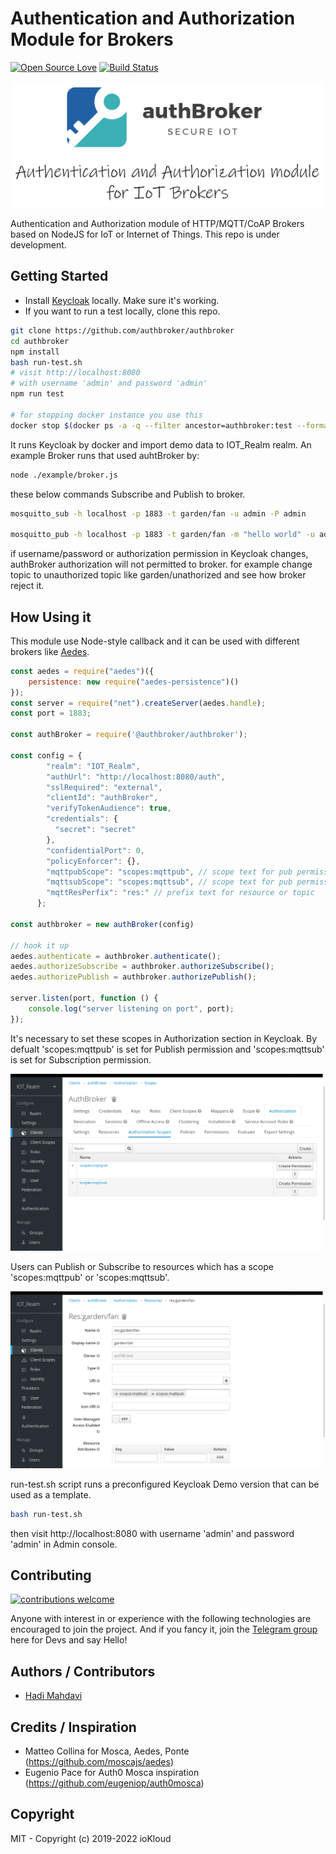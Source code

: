 # Authentication and Authorization Module for Brokers

[![Open Source Love](https://badges.frapsoft.com/os/v1/open-source.svg?v=103)](https://github.com/ellerbrock/open-source-badges/) [![Build Status](https://travis-ci.org/authbroker/authbroker.svg)](https://travis-ci.com/authbroker/authbroker)

<div align="center">
    <img src="https://github.com/authbroker/authbroker/blob/master/docs/asset/repository-open-graph.png" width="500px"</img> 
</div>

Authentication and Authorization module of HTTP/MQTT/CoAP Brokers based on NodeJS for IoT or Internet of Things. This repo is under development.


##  Getting Started

* Install [Keycloak](https://www.keycloak.org/) locally. Make sure it's working.
* If you want to run a test locally, clone this repo.

``` bash
git clone https://github.com/authbroker/authbroker
cd authbroker
npm install
bash run-test.sh
# visit http://localhost:8080
# with username 'admin' and password 'admin'
npm run test

# for stopping docker instance you use this
docker stop $(docker ps -a -q --filter ancestor=authbroker:test --format="{{.ID}}")
```

It runs Keycloak by docker and import demo data to IOT_Realm realm. An example Broker runs that used auhtBroker by:

``` bash
node ./example/broker.js
```
these below commands Subscribe and Publish to broker.

```bash
mosquitto_sub -h localhost -p 1883 -t garden/fan -u admin -P admin

mosquitto_pub -h localhost -p 1883 -t garden/fan -m "hello world" -u admin -P admin
```

if username/password or authorization permission in Keycloak changes, authBroker authorization will not permitted to broker. for example change topic to unauthorized topic like garden/unathorized and see how broker reject it.


## How Using it
This module use Node-style callback and it can be used with different brokers like [Aedes](https://github.com/mcollina/aedes).


``` js
const aedes = require("aedes")({
    persistence: new require("aedes-persistence")()
});
const server = require("net").createServer(aedes.handle);
const port = 1883;

const authBroker = require('@authbroker/authbroker');

const config = {
        "realm": "IOT_Realm",
        "authUrl": "http://localhost:8080/auth",
        "sslRequired": "external",
        "clientId": "authBroker",
        "verifyTokenAudience": true,
        "credentials": {
          "secret": "secret"
        },
        "confidentialPort": 0,
        "policyEnforcer": {},
        "mqttpubScope": "scopes:mqttpub", // scope text for pub permission
        "mqttsubScope": "scopes:mqttsub", // scope text for pub permission
        "mqttResPerfix": "res:" // prefix text for resource or topic
      };

const authbroker = new authBroker(config)

// hook it up
aedes.authenticate = authbroker.authenticate();
aedes.authorizeSubscribe = authbroker.authorizeSubscribe();
aedes.authorizePublish = authbroker.authorizePublish();

server.listen(port, function () {
    console.log("server listening on port", port);
});
```

It's necessary to set these scopes in Authorization section in Keycloak.
By defualt 'scopes:mqttpub' is set for Publish permission and 'scopes:mqttsub' is set for Subscription permission.

![Keycloak Scopes](./images/keycloak-scope.png)

Users can Publish or Subscribe to resources which has a scope 'scopes:mqttpub' or 'scopes:mqttsub'.

![Keycloak Resource](./images/keycloak-res.png)

run-test.sh script runs a preconfigured  Keycloak Demo version that can be used as a template.

```bash
bash run-test.sh
```
then visit http://localhost:8080 with username 'admin' and password 'admin' in Admin console.

## Contributing

[![contributions welcome](https://img.shields.io/badge/contributions-welcome-brightgreen.svg?style=flat)](https://github.com/dwyl/esta/issues)

Anyone with interest in or experience with the following technologies are encouraged to join the project.
And if you fancy it, join the [Telegram group](t.me/joinchat/AuKmG05CNFTz0bsBny9igg) here for Devs and say Hello!


## Authors / Contributors

* [Hadi Mahdavi](https://twitter.com/kamerdack)



## Credits / Inspiration

* Matteo Collina for Mosca, Aedes, Ponte (https://github.com/moscajs/aedes)
* Eugenio Pace for Auth0 Mosca inspiration (https://github.com/eugeniop/auth0mosca)


## Copyright

MIT - Copyright (c) 2019-2022 ioKloud
